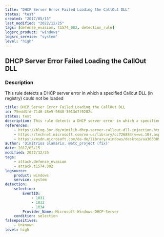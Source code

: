 ```yaml
---
title: "DHCP Server Error Failed Loading the CallOut DLL"
status: "test"
created: "2017/05/15"
last_modified: "2022/12/25"
tags: [defense_evasion, t1574_002, detection_rule]
logsrc_product: "windows"
logsrc_service: "system"
level: "high"
---
```


## DHCP Server Error Failed Loading the CallOut DLL

### Description

This rule detects a DHCP server error in which a specified Callout DLL (in registry) could not be loaded

```yml
title: DHCP Server Error Failed Loading the CallOut DLL
id: 75edd3fd-7146-48e5-9848-3013d7f0282c
status: test
description: This rule detects a DHCP server error in which a specified Callout DLL (in registry) could not be loaded
references:
    - https://blog.3or.de/mimilib-dhcp-server-callout-dll-injection.html
    - https://technet.microsoft.com/en-us/library/cc726884(v=ws.10).aspx
    - https://msdn.microsoft.com/de-de/library/windows/desktop/aa363389(v=vs.85).aspx
author: 'Dimitrios Slamaris, @atc_project (fix)'
date: 2017/05/15
modified: 2022/12/25
tags:
    - attack.defense_evasion
    - attack.t1574.002
logsource:
    product: windows
    service: system
detection:
    selection:
        EventID:
            - 1031
            - 1032
            - 1034
        Provider_Name: Microsoft-Windows-DHCP-Server
    condition: selection
falsepositives:
    - Unknown
level: high

```
